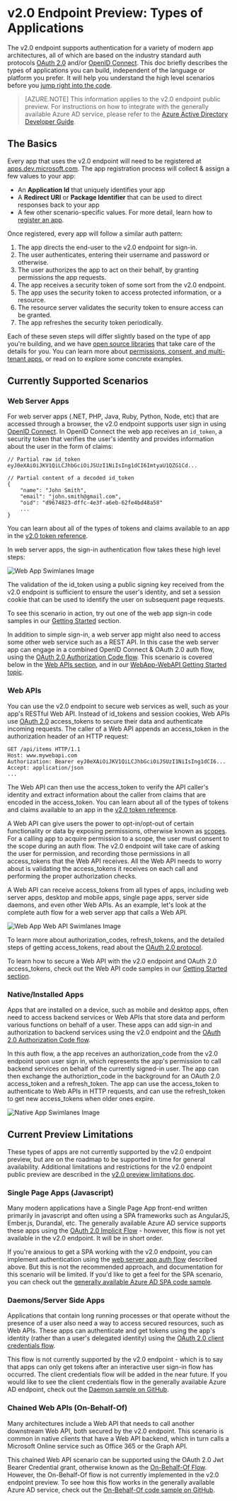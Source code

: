 <properties
	pageTitle="v2.0 Endpoint | Microsoft Azure"
	description="The types of apps and scenarios supported by the Azure AD v2.0 Endpoint Public Preview."
	services="active-directory"
	documentationCenter=""
	authors="dstrockis"
	manager="mbaldwin"
	editor=""/>

<tags
	ms.service="active-directory"
	ms.workload="identity"
	ms.tgt_pltfrm="na"
	ms.devlang="na"
	ms.topic="article"
	ms.date="07/08/2015"
	ms.author="dastrock"/>

# v2.0 Endpoint Preview: Types of Applications
The v2.0 endpoint supports authentication for a variety of modern app architectures, all of which are based on the industry standard auth protocols [OAuth 2.0]() and/or [OpenID Connect]().  This doc briefly describes the types of applications you can build, independent of the language or platform you prefer.  It will help you understand the high level scenarios before you [jump right into the code]().

> [AZURE.NOTE]
	This information applies to the v2.0 endpoint public preview.  For instructions on how to integrate with the generally available Azure AD service, please refer to the [Azure Active Directory Developer Guide](active-directory-developers-guide.md).

## The Basics
Every app that uses the v2.0 endpoint will need to be registered at [apps.dev.microsoft.com](https://apps.dev.microsoft.com).  The app registration process will collect & assign a few values to your app:

- An **Application Id** that uniquely identifies your app
- A **Redirect URI** or **Package Identifier** that can be used to direct responses back to your app
- A few other scenario-specific values.  For more detail, learn how to [register an app]().

Once registered, every app will follow a similar auth pattern:

1. The app directs the end-user to the v2.0 endpoint for sign-in.
2. The user authenticates, entering their username and password or otherwise.
3. The user authorizes the app to act on their behalf, by granting permissions the app requests.
4. The app receives a security token of some sort from the v2.0 endpoint.
5. The app uses the security token to access protected information, or a resource.
6. The resource server validates the security token to ensure access can be granted.
7. The app refreshes the security token periodically.

Each of these seven steps will differ slightly based on the type of app you're building, and we have [open source libraries]() that take care of the details for you.  You can learn more about [permissions, consent, and multi-tenant apps](), or read on to explore some concrete examples.

## Currently Supported Scenarios

### Web Server Apps
For web server apps (.NET, PHP, Java, Ruby, Python, Node, etc) that are accessed through a browser, the v2.0 endpoint supports user sign in using [OpenID Connect]().  In OpenID Connect the web app receives an `id_token`, a security token that verifies the user's identity and provides information about the user in the form of claims:

```
// Partial raw id_token
eyJ0eXAiOiJKV1QiLCJhbGciOiJSUzI1NiIsIng1dCI6ImtyaU1QZG1Cd...

// Partial content of a decoded id_token
{
	"name": "John Smith",
	"email": "john.smith@gmail.com",
	"oid": "d9674823-dffc-4e3f-a6eb-62fe4bd48a58"
	...
}
```

You can learn about all of the types of tokens and claims available to an app in the [v2.0 token reference]().

In web server apps, the sign-in authentication flow takes these high level steps:

![Web App Swimlanes Image](./media/active-directory-v2-flows/convergence_scenarios_webapp.png)

The validation of the id_token using a public signing key received from the v2.0 endpoint is sufficient to ensure the user's identity, and set a session cookie that can be used to identify the user on subsequent page requests.

To see this scenario in action, try out one of the web app sign-in code samples in our [Getting Started]() section.

In addition to simple sign-in, a web server app might also need to access some other web service such as a REST API.  In this case the web server app can engage in a combined OpenID Connect & OAuth 2.0 auth flow, using the [OAuth 2.0 Authorization Code flow](). This scenario is covered below in the [Web APIs section](), and in our [WebApp-WebAPI Getting Started topic]().

### Web APIs
You can use the v2.0 endpoint to secure web services as well, such as your app's RESTful Web API.  Instead of id_tokens and session cookies, Web APIs use [OAuth 2.0]() access_tokens to secure their data and authenticate incoming requests.  The caller of a Web API appends an access_token in the authorization header of an HTTP request:
```
GET /api/items HTTP/1.1
Host: www.mywebapi.com
Authorization: Bearer eyJ0eXAiOiJKV1QiLCJhbGciOiJSUzI1NiIsIng1dCI6...
Accept: application/json
...
```

The Web API can then use the access_token to verify the API caller's identity and extract information about the caller from claims that are encoded in the access_token.  You can learn about all of the types of tokens and claims available to an app in the [v2.0 token reference]().

A Web API can give users the power to opt-in/opt-out of certain functionality or data by exposing permissions, otherwise known as [scopes]().  For a calling app to acquire permission to a scope, the user must consent to the scope during an auth flow.  The v2.0 endpoint will take care of asking the user for permission, and recording those permissions in all access_tokens that the Web API receives.  All the Web API needs to worry about is validating the access_tokens it receives on each call and performing the proper authorization checks.

A Web API can receive access_tokens from all types of apps, including web server apps, desktop and mobile apps, single page apps, server side daemons, and even other Web APIs.  As an example, let's look at the complete auth flow for a web server app that calls a Web API.

![Web App Web API Swimlanes Image](./media/active-directory-v2-flows/convergence_scenarios_webapp_webapi.png)

To learn more about authorization_codes, refresh_tokens, and the detailed steps of getting access_tokens, read about the [OAuth 2.0 protocol]().

To learn how to secure a Web API with the v2.0 endpoint and OAuth 2.0 access_tokens, check out the Web API code samples in our [Getting Started section]().


### Native/Installed Apps
Apps that are installed on a device, such as mobile and desktop apps, often need to access backend services or Web APIs that store data and perform various functions on behalf of a user.  These apps can add sign-in and authorization to backend services using the v2.0 endpoint and the [OAuth 2.0 Authorization Code flow]().  

In this auth flow, a the app receives an authorization_code from the v2.0 endpoint upon user sign in, which represents the app's permission to call backend services on behalf of the currently signed-in user.  The app can then exchange the authoriztion_code in the background for an OAuth 2.0 access_token and a refresh_token.  The app can use the access_token to authenticate to Web APIs in HTTP requests, and can use the refresh_token to get new access_tokens when older ones expire.

![Native App Swimlanes Image](./media/active-directory-v2-flows/convergence_scenarios_native.png)

## Current Preview Limitations
These types of apps are not currently supported by the v2.0 endpoint preview, but are on the roadmap to be supported in time for general availability.  Additional limitations and restrictions for the v2.0 endpoint public preview are described in the [v2.0 preview limitations doc]().

### Single Page Apps (Javascript)
Many modern applications have a Single Page App front-end written primarily in javascript and often using a SPA frameworks such as AngularJS, Ember.js, Durandal, etc.  The generally available Azure AD service supports these apps using the [OAuth 2.0 Implicit Flow]() - however, this flow is not yet available in the v2.0 endpoint.  It will be in short order.

If you're anxious to get a SPA working with the v2.0 endpoint, you can implement authentication using the [web server app auth flow]() described above.  But this is not the recommended approach, and documentation for this scenario will be limited.  If you'd like to get a feel for the SPA scenario, you can check out the [generally available Azure AD SPA code sample]().

### Daemons/Server Side Apps
Applications that contain long running processes or that operate without the presence of a user also need a way to access secured resources, such as Web APIs.  These apps can authenticate and get tokens using the app's identity (rather than a user's delegated identity) using the [OAuth 2.0 client credentials flow]().  

This flow is not currently supported by the v2.0 endpoint - which is to say that apps can only get tokens after an interactive user sign-in flow has occurred.  The client credentials flow will be added in the near future.  If you would like to see the client credentials flow in the generally available Azure AD endpoint, check out the [Daemon sample on GitHub]().

### Chained Web APIs (On-Behalf-Of)
Many architectures include a Web API that needs to call another downstream Web API, both secured by the v2.0 endpoint.  This scenario is common in native clients that have a Web API backend, which in turn calls a Microsoft Online service such as Office 365 or the Graph API.

This chained Web API scenario can be supported using the OAuth 2.0 Jwt Bearer Credential grant, otherwise known as the [On-Behalf-Of Flow]().  However, the On-Behalf-Of flow is not currently implemented in the v2.0 endpoint preview.  To see how this flow works in the generally available Azure AD service, check out the [On-Behalf-Of code sample on GitHub]().
